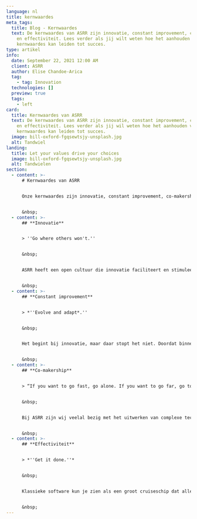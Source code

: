```yaml
---
language: nl
title: kernwaardes
meta_tags:
  title: Blog - Kernwaardes
  text: De kernwaardes van ASRR zijn innovatie, constant improvement, co-makership
    en effectiviteit. Lees verder als jij wilt weten hoe het aanhouden van deze
    kernwaardes kan leiden tot succes.
type: artikel
info:
  date: September 22, 2021 12:00 AM
  client: ASRR
  author: Elise Chandoe-Arica
  tag:
    - tag: Innovation
  technologies: []
  preview: true
  tags:
    - left
card:
  title: Kernwaardes van ASRR
  text: De kernwaardes van ASRR zijn innovatie, constant improvement, co-makership
    en effectiviteit. Lees verder als jij wil weten hoe het aanhouden van deze
    kernwaardes kan leiden tot succes.
  image: bill-oxford-fgqsewtsjy-unsplash.jpg
  alt: Tandwiel
landing:
  title: Let your values drive your choices
  image: bill-oxford-fgqsewtsjy-unsplash.jpg
  alt: Tandwielen
section:
  - content: >-
      # Kernwaardes van ASRR


      Onze kernwaardes zijn innovatie, constant improvement, co-makership en effectiviteit. In dit artikel lichten wij toe hoe het aanhouden van deze kernwaardes kan leiden tot succes.


      &nbsp;
  - content: >-
      ## **Innovatie**


      > ''Go where others won't.''


      &nbsp;


      ASRR heeft een open cultuur die innovatie faciliteert en stimuleert. Wij geven onze medewerkers alle ruimte om nieuwe ideeën te bedenken. Dit motiveert hen altijd out of the box te denken waardoor zowel binnen als buiten de bekende kaders naar oplossingen wordt gezocht. Het is belangrijk dat deze oplossingen effectief en wenselijk zijn. Daarom vindt eerst een vooronderzoek plaats en wordt tussendoor geëvalueerd. Grote uitdagingen gaan wij niet uit de weg. Wij halen daar juist voldoening uit.


      &nbsp;
  - content: >-
      ## **Constant improvement**


      > *''Evolve and adapt*.''


      &nbsp;


      Het begint bij innovatie, maar daar stopt het niet. Doordat binnen ASRR constant wordt gestreefd naar verbetering zijn de producten die ASRR maakt robuust en hebben die een lange levensduur. Wij zijn altijd op zoek naar de beste technologie van dit moment en wij weten die in te zetten op de juiste plekken. Zowel tijdens als na elke opdracht kijken wij welke verbeteringen mogelijk zijn. Dit zorgt ervoor dat elk nieuw project nog beter, slimmer en sneller is en dat wij altijd beschikken over de nieuwste technieken. Dit is heel gunstig voor klanten die een duurzame relatie hebben met ASRR, maar ook nieuwe klanten profiteren hiervan.


      &nbsp;
  - content: >-
      ## **Co-makership**


      > “If you want to go fast, go alone. If you want to go far, go together.”


      &nbsp;


      Bij ASRR zijn wij veelal bezig met het uitwerken van complexe technische problemen. Co-makership biedt hier een passende oplossing. Zo gebruiken wij voor onze klanten in de bouw een sprintproces waarin de klant elke twee weken input geeft vanuit zijn expertise. Op basis daarvan kijken wij naar mogelijke oplossingen. De technische vraagstukken vertalen wij in voor de klant begrijpelijke taal. Wij vinden het belangrijk dat onze klanten zonder IT-kennis ook een bijdrage kunnen leveren aan belangrijke beslissingen tijdens het proces. Zij hebben immers niet alleen belang bij het eindproduct, maar ook bij de totstandkoming daarvan.


      &nbsp;
  - content: >-
      ## **Effectiviteit**


      > *''Get it done.''*


      &nbsp;


      Klassieke software kun je zien als een groot cruiseschip dat alle gewenste faciliteiten heeft. Dat klinkt fantastisch, maar wat als bijvoorbeeld het zwembad groter moet worden? Dat heeft invloed op de hele constructie van het cruiseschip en de kosten daarvan zijn torenhoog. ASRR bouwt software op een andere manier. Dit kan gezien worden als een hele vloot met kleinere bootjes die elk een eigen functie hebben maar toch met elkaar verbonden zijn. Hierdoor kunnen bootjes gemakkelijk aangepast, toegevoegd, gedupliceerd of verwijderd worden . De vloot is dus modulair, net als de code die wij schrijven. Elk bootje symboliseert een microservice. Deze techniek maakt onze code stabiel, schaalbaar en biedt de klant eindeloze mogelijkheden om zijn producten te ontwikkelen.


      &nbsp;
---
```

